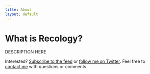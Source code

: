 ```yaml
---
title: About
layout: default
---
```


# What is Recology?

DESCRIPTION HERE

Interested? [Subscribe to the feed][feed] or [follow me on Twitter][twitter]. Feel free to [contact me][contact] with questions or comments.

[feed]:    XXX
[twitter]: http://twitter.com/recology_
[contact]: /contact
